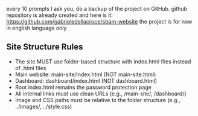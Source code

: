 every 10 prompts I ask you, do a backup of the project on GitHub.
github repository is already created and here is it: https://github.com/gabrieledellacroce/sbam-website
the project is for now in english language only

## Site Structure Rules
- The site MUST use folder-based structure with index.html files instead of .html files
- Main website: main-site/index.html (NOT main-site.html)
- Dashboard: dashboard/index.html (NOT dashboard.html)
- Root index.html remains the password protection page
- All internal links must use clean URLs (e.g., /main-site/, /dashboard/)
- Image and CSS paths must be relative to the folder structure (e.g., ../images/, ../style.css)